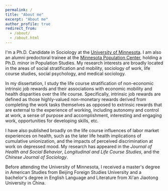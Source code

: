 ```yaml
---
permalink: /
title: "About me"
excerpt: "About me"
author_profile: true
redirect_from: 
  - /about/
  - /about.html
---
```


I'm a Ph.D. Candidate in Sociology at the [University of Minnesota](https://cla.umn.edu/sociology). I am also an alumni predoctoral trainee at the [Minnesota Population Center](https://pop.umn.edu/), holding a Ph.D. minor in Population Studies. My research interests are broadly located in the areas of social stratification and mobility, sociology of work, life course studies, social psychology, and medical sociology. 

In my dissertation, I study the life course stratification of non-economic intrinsic job rewards and their associations with economic mobility and health disparities over the life course. Specifically, intrinsic job rewards are defined as those highly-valued non-monetary rewards derived from completing the work tasks themselves as opposed to extrinsic rewards that are external to the experience of working, including autonomy and control at work, a sense of purpose and accomplishment, interesting and engaging work, opportunities for developing skills, etc. 

I have also published broadly on the life course influences of labor market experiences on health, such as the later life health implications of cumulative unionization, and the impacts of perceived discrimination at work on depressed mood. My research has appeared in the *Journal of Health and Social Behavior*, *Longitudinal and Life Course Studies*, and the *Chinese Journal of Sociology*. 

Before attending the University of Minnesota, I received a master's degree in American Studies from Beijing Foreign Studies University and a bachelor's degree in English Language and Literature from Xi'an Jiaotong University in China.


